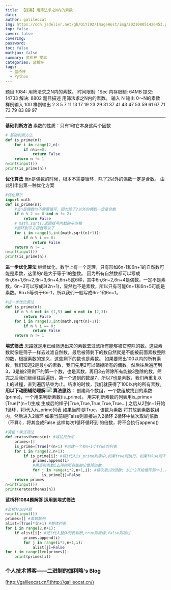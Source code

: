 ```yaml
---
title: 【提高】用筛法求之N内的素数
date: 
author: galileocat
img: https://cdn.jsdelivr.net/gh/QiYi92/ImageHost/img/202108051426453.png
top: false
cover: false
coverImg: 
password: 
toc: false
mathjax: false
summary: 蓝桥杯 提高
categories: 蓝桥杯
tags:
  - 蓝桥杯
  - Python
---
```


题目 1084: 用筛法求之N内的素数。
时间限制: 1Sec 内存限制: 64MB 提交: 14733 解决: 8802
题目描述
用筛法求之N内的素数。
输入
N
输出
0～N的素数
样例输入
100
样例输出
2
3
5
7
11
13
17
19
23
29
31
37
41
43
47
53
59
61
67
71
73
79
83
89
97

---

**基础判断方法**
素数的性质：只有1和它本身这两个因数
```python
# 基础判断方法
def is_prime(n):
    for i in range(2,n):
        if n%i==0:
            return False
    return n != 1
n=int(input())
print(is_prime(n))

```

**优化算法**
当n是偶数的时候，根本不需要循环，除了2以外的偶数一定是合数。
由此引申出第一种优化方案
```python
#优化算法
import math
def is_prime(n):
    #当n是偶数时不需要循环，因为除了2以外的偶数一定是合数
    if n % 2 == 0 and n != 2:
        return False
    # math,sqrt()返回括号内数的平方根
    #循环到平方根就可以了
    for i in range(3,int(math.sqrt(n)+1)):
        if n % i == 0:
            return False
    return n != 1
n=int(input())
print(is_prime(n))
```
**进一步优化算法**
继续优化，数学上有一个定理，只有形如6n-1和6n+1的自然数可能是素数，这里的n是大于等于1的整数。
因为所有自然数都可以写成6n,6n+1,6n+2,6n+3,6n+4,6n+5这6种，其中6n,6n+2,6n+4是偶数，一定不是素数。6n+3可以写成3(2n+1)，显然也不是素数，所以只有可能6n+1和6n+5可能是素数。6n+5等价于6n-1，所以我们一般写成6n-1和6n+1。
```python
#进一步优化算法
def is_prime(n):
    if n % 6 not in (1,5) and n not in (2,3):
        return False
    for i in range(3,int(math.sqrt(n)+1)):
        if n % i == 0:
            return False
    return n != 1
```
**埃式筛法**
思路就是用已经筛选出来的素数去过滤所有能够被它整除的数。这些素数就像是筛子一样去过滤自然数，最后被筛剩下的数自然就是不能被前面素数整除的数，根据素数的定义，这些剩下的数也是素数。
如果要筛出100以内的所有素数，我们知道2是最小的素数，我们先用2可以筛掉所有的偶数。然后往后遍历到3，3是被2筛剩下的第一个数，也是素数，再用3去筛除所有能被3整除的数。筛完之后我们继续往后遍历，第一个遇到的数是7，所以7也是素数，我们再重复以上的过程，直到遍历结束为止。结束的时候，我们就获得了100以内的所有素数。
**用以下动图辅助理解**
![](https://cdn.jsdelivr.net/gh/QiYi92/ImageHost/img/202108070217328.gif)
**算法思路：**
创建两个数组，一个数组放找到的素数(prime)，一个用来判断素数(is_prime)。
用来判断素数的列表用is_prime=[True]*(n+1)生成
生成后的样子[True,True,True,True,True...]
之后从2到n+1开始1循环，将i代入is_prime列表
如果当前i是True，该数为素数
将其放到素数数组内，然后进入2循环
如果当前i是False则直接进入2循环
2循环中依次取i的倍数（不算i），将其变成False
这样每次1循环循环到i的倍数，将不会执行append()
```python
#究极！埃式筛法
def eratosthenes(n): #埃拉托什尼
    primes=[]
    is_prime=[True]*(n+1) #创建一个有n+1个True的列表
    for i in range(2,n+1):
        if is_prime[i]: #将i代入is_prime列表中,如果true则执行，如果false则不执行
            primes.append(i)
            #用当前素数i去筛掉所有能被它整除的数
            for j in range(i*2,n+1,i): #依次取i的倍数; 从i*2开始循环到n+1,步长为i;
                is_prime[j]=False
    return primes
n=int(input())
print(eratosthenes(n))
```
**蓝桥杯1084题解答
运用到埃式筛法**
```python
#蓝桥杯1084题
n=int(input())
primes=[] #素数数列
alist=[True]*(n+1) #整体列表
for i in range(2,n+1):
    if alist[i]: #把i代入整体列表判断,true则继续,false则跳过
        primes.append(i)
        for j in range(i*2,n+1,i):
            alist[j]=False
for i in range(len(primes)):
    print(primes[i])
```

### 个人技术博客——二进制的伽利略's Blog
[http://galileocat.cn/](http://galileocat.cn/)